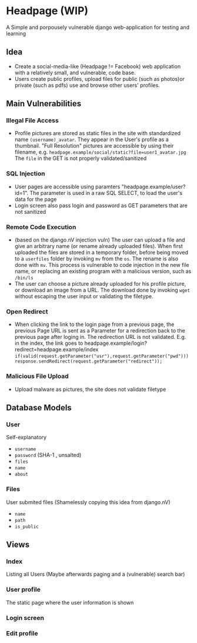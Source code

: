 # Headpage (WIP)

A Simple and porpousely vulnerable django web-application for testing and learning

## Idea

* Create a social-media-like (Headpage != Facebook) web application with a relatively small, and vulnerable, code base. 
* Users create public profiles, upload files for public (such as photos)or private (such as pdfs) use and browse other users' profiles.

## Main Vulnerabilities

### Illegal File Access
* Profile pictures are stored as static files in the site with standardized name `(username)_avatar`. They appear in the User's profile as a thumbnail. "Full Resolution" pictures are accessible by using their filename, e.g. `headpage.example/social/static?file=user1_avatar.jpg` The `file` in the GET is not properly validated/sanitized

### SQL Injection
* User pages are accessible using paramters "headpage.example/user?id=1". The parameter is used in a raw SQL SELECT, to load the user's data for the page
* Login screen also pass login and password as GET parameters that are not sanitized

### Remote Code Execution
* (based on the django.nV injection vuln) The user can upload a file and give an arbitrary name (or rename already uploaded files). When first uploaded the files are stored in a temporary folder, before being moved to a `userfiles` folder by invoking `mv` from the `os`. The rename is also done with `mv`. This process is vulnerable to code injection in the new file name, or replacing an existing program with a malicious version, such as `/bin/ls`
* The user can choose a picture already uploaded for his profile picture, or download an image from a URL. The download done by invoking `wget` without escaping the user input or validating the filetype. 

### Open Redirect
* When clicking the link to the login page from a previous page, the previous Page URL is sent as a Parameter for a redirection back to the previous page after loging in. The redirection URL is not validated. E.g. in the index, the link goes to headpage.example/login?redirect=headpage.example/index 
`if(valid(request.getParameter("usr"),request.getParameter("pwd"))) response.sendRedirect(request.getParameter("redirect"));`


### Malicious File Upload
* Upload malware as pictures, the site does not validate filetype
## Database Models

### User
Self-explanatory
* `username`
* `password` (SHA-1 , unsalted)
* `files`
* `name`
* `about`

### Files
User submited files (Shamelessly copying this idea from django.nV)
* `name`
* `path`
* `is_public`

## Views
### Index
Listing all Users (Maybe afterwards paging and a (vulnerable) search bar)
### User profile
The static page where the user information is shown
### Login screen 
### Edit profile